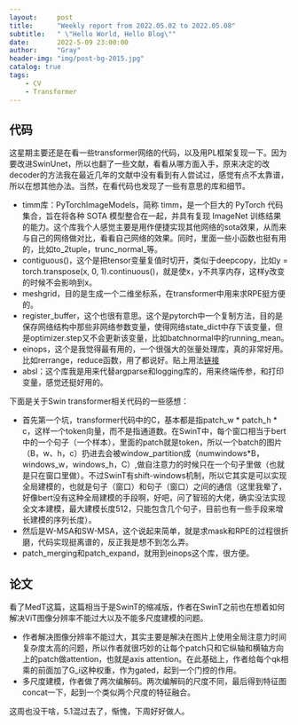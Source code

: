 ```yaml
---
layout:     post
title:      "Weekly report from 2022.05.02 to 2022.05.08"
subtitle:   " \"Hello World, Hello Blog\""
date:       2022-5-09 23:00:00
author:     "Gray"
header-img: "img/post-bg-2015.jpg"
catalog: true
tags:
    - CV
    - Transformer
---
```


## 代码

这星期主要还是在看一些transformer网络的代码，以及用PL框架复现一下。因为要改进SwinUnet，所以也翻了一些文献，看看从哪方面入手，原来决定的改decoder的方法我在最近几年的文献中没有看到有人尝试过，感觉有点不太靠谱，所以在想其他办法。当然，在看代码也发现了一些有意思的库和细节。

+ timm库：PyTorchImageModels，简称 timm，是一个巨大的 PyTorch 代码集合，旨在将各种 SOTA 模型整合在一起，并具有复现 ImageNet 训练结果的能力。这个库我个人感觉主要是用作便捷实现其他网络的sota效果，从而来与自己的网络做对比，看看自己网络的效果。同时，里面一些小函数也挺有用的，比如to_2tuple，trunc_normal_等。
+ contiguous()，这个是把tensor变量复值时切开，类似于deepcopy，比如y = torch.transpose(x, 0, 1).continuous()，就是使x，y不共享内存，这样y改变的时候不会影响到x。
+ meshgrid，目的是生成一个二维坐标系，在transformer中用来求RPE挺方便的。
+ register_buffer，这个也很有意思。这个是pytorch中一个复制方法，目的是保存网络结构中那些非网络参数变量，使得网络state_dict中存下该变量，但是optimizer.step又不会更新该变量，比如batchnormal中的running_mean。
+ einops，这个是我觉得最有用的，一个很强大的张量处理库，真的非常好用。比如rerrange，reduce函数，用了都说好。贴上用法[链接](https://zhuanlan.zhihu.com/p/372692913)
+ absl：这个库我是用来代替argparse和logging库的，用来终端传参，和打印变量，感觉还挺好用的。

下面是关于Swin transformer相关代码的一些感想：

+ 首先第一个坑，transformer代码中的C，基本都是指patch_w * patch_h * c，这样一个token向量，而不是指通道数。在SwinT中，每个窗口相当于bert中的一个句子（一个样本），里面的patch就是token，所以一个batch的图片（B，w、h，c）扔进去会被window_partition成（numwindows*B，windows_w，windows_h，C）,做自注意力的时候只在一个句子里做（也就是只在窗口里做）。不过SwinT有shift-windows机制，所以它其实是可以实现全局建模的，也就是句子（窗口）和句子（窗口）之间的通信（这里我晕了，好像bert没有这种全局建模的手段啊，好吧，问了智班的大佬，确实没法实现全文本建模，最大建模长度512，只能包含几个句子，目前也有一些手段来增长建模的序列长度）。
+ 然后是W-MSA和SW-MSA，这个说起来简单，就是求mask和RPE的过程很折磨，代码实现挺离谱的，反正我是想不到怎么弄。
+ patch_merging和patch_expand，就用到einops这个库，很方便。

## 论文

看了MedT这篇，这篇相当于是SwinT的缩减版，作者在SwinT之前也在想着如何解决ViT图像分辨率不能过大以及不能多尺度建模的问题。

+ 作者解决图像分辨率不能过大，其实主要是解决在图片上使用全局注意力时间复杂度太高的问题，所以作者就很巧妙的让每个patch只和它纵轴和横轴方向上的patch做attention，也就是axis attention。在此基础上，作者给每个qk相乘的前面加了G_i这种权重，作为gated，起到一个门控的作用。
+ 多尺度建模，作者做了两次编解码。两次编解码的尺度不同，最后得到特征图concat一下，起到一个类似两个尺度的特征融合。

这周也没干啥，5.1混过去了，惭愧，下周好好做人。
